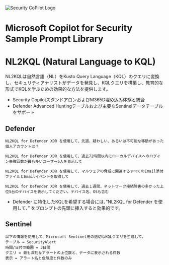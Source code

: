 ![Security CoPilot Logo](https://github.com/ninjyanaka/Copilot-For-Security/blob/main/Promptbook%20samples/ic_fluent_copilot_64_64%402x.png)
# Microsoft Copilot for Security Sample Prompt Library

# NL2KQL (Natural Language to KQL)

NL2KQLは自然言語（NL）をKusto Query Language（KQL）のクエリに変換し、セキュリティアナリストがデータを発見し、KQLクエリを構築し、教育的な形式でKQLを学ぶための効果的な方法を提供します。

- Security CopilotスタンドアロンおよびM365D埋め込み体験と統合
- Defender Advanced Huntingテーブルおよび主要なSentinelデータテーブルをサポート

## Defender 
```
NL2KQL for Defender XDR を使用して、先週、疑わしい、あるいは不可能な移動があった個人アカウントは？
```
```
NL2KQL for Defender XDR を使用して、過去72時間以内にローカルデバイスへのログイン失敗回数が最も多いユーザー5人を表示して
```
```
NL2KQL for Defender XDR を使用して、マルウェアの脅威に関連するすべてのEmail添付ファイルとEmailイベントを取得して
```
```
NL2KQL for Defender XDR を使用して、過去１週間、ネットワーク接続障害の多かった上位5台のデバイスを表示してください。デバイス名、OSも含む
```

* Defender に特化したKQLを希望する場合には、”NL2KQL for Defender を使用して、” をプロンプトの先頭に挿入すると効果的です。


## Sentinel 

```
以下の情報を使用して、Microsoft Sentinel用の適切なKQLクエリを生成して。
テーブル = SecurityAlert
時間/日付の範囲 = 3日間
クエリ = 最も深刻なアラートの上位数と、データに表示される件数
表示 = アラート名と危険度と件数のみ
```
```
```
```
```
```
```
```
```
```
```
